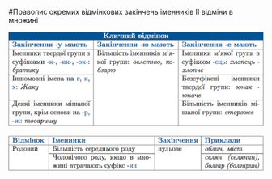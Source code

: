 #Правопис окремих вiдмiнкових закiнчень iменникiв II вiдмiни в множині

<div class="center">
<img src="../pics/5/16.png" width="700px" class="center"/>
</div>
<br>

<div class="center">
<img src="../pics/5/17.png" width="700px" class="center"/>
</div>
<br>